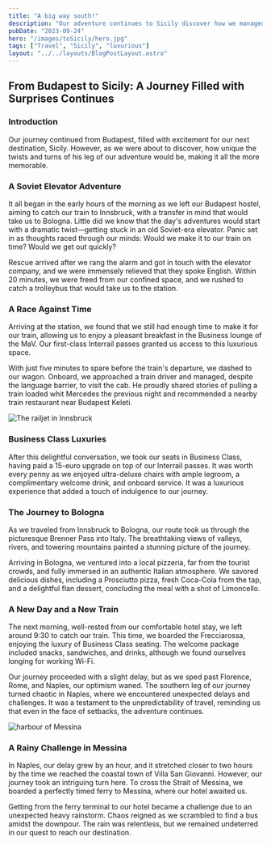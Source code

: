 ```yaml
---
title: "A big way south!"
description: "Our adventure continues to Sicily discover how we managed to get there and how it was visiting."
pubDate: "2023-09-24"
hero: "/images/toSicily/hero.jpg"
tags: ["Travel", "Sicily", "luxurious"]
layout: "../../layouts/BlogPostLayout.astro"
---
```


## From Budapest to Sicily: A Journey Filled with Surprises Continues

### Introduction

Our journey continued from Budapest, filled with excitement for our next destination, Sicily. However, as we were about to discover, how unique the twists and turns of his leg of our adventure would be, making it all the more memorable.

### A Soviet Elevator Adventure

It all began in the early hours of the morning as we left our Budapest hostel, aiming to catch our train to Innsbruck, with a transfer in mind that would take us to Bologna. Little did we know that the day's adventures would start with a dramatic twist—getting stuck in an old Soviet-era elevator. Panic set in as thoughts raced through our minds: Would we make it to our train on time? Would we get out quickly?

Rescue arrived after we rang the alarm and got in touch with the elevator company, and we were immensely relieved that they spoke English. Within 20 minutes, we were freed from our confined space, and we rushed to catch a trolleybus that would take us to the station.

### A Race Against Time

Arriving at the station, we found that we still had enough time to make it for our train, allowing us to enjoy a pleasant breakfast in the Business lounge of the MaV. Our first-class Interrail passes granted us access to this luxurious space.

With just five minutes to spare before the train's departure, we dashed to our wagon. Onboard, we approached a train driver and managed, despite the language barrier, to visit the cab. He proudly shared stories of pulling a train loaded whit Mercedes the previous night and recommended a nearby train restaurant near Budapest Keleti.

![The railjet in Innsbruck](/images/toSicily/rjx.jpg)

### Business Class Luxuries

After this delightful conversation, we took our seats in Business Class, having paid a 15-euro upgrade on top of our Interrail passes. It was worth every penny as we enjoyed ultra-deluxe chairs with ample legroom, a complimentary welcome drink, and onboard service. It was a luxurious experience that added a touch of indulgence to our journey.

### The Journey to Bologna

As we traveled from Innsbruck to Bologna, our route took us through the picturesque Brenner Pass into Italy. The breathtaking views of valleys, rivers, and towering mountains painted a stunning picture of the journey.

Arriving in Bologna, we ventured into a local pizzeria, far from the tourist crowds, and fully immersed in an authentic Italian atmosphere. We savored delicious dishes, including a Prosciutto pizza, fresh Coca-Cola from the tap, and a delightful flan dessert, concluding the meal with a shot of Limoncello.

### A New Day and a New Train

The next morning, well-rested from our comfortable hotel stay, we left around 9:30 to catch our train. This time, we boarded the Frecciarossa, enjoying the luxury of Business Class seating. The welcome package included snacks, sandwiches, and drinks, although we found ourselves longing for working Wi-Fi.

Our journey proceeded with a slight delay, but as we sped past Florence, Rome, and Naples, our optimism waned. The southern leg of our journey turned chaotic in Naples, where we encountered unexpected delays and challenges. It was a testament to the unpredictability of travel, reminding us that even in the face of setbacks, the adventure continues.

![harbour of Messina](/images/toSicily/harbour.jpg)

### A Rainy Challenge in Messina

In Naples, our delay grew by an hour, and it stretched closer to two hours by the time we reached the coastal town of Villa San Giovanni. However, our journey took an intriguing turn here. To cross the Strait of Messina, we boarded a perfectly timed ferry to Messina, where our hotel awaited us.

Getting from the ferry terminal to our hotel became a challenge due to an unexpected heavy rainstorm. Chaos reigned as we scrambled to find a bus amidst the downpour. The rain was relentless, but we remained undeterred in our quest to reach our destination.

